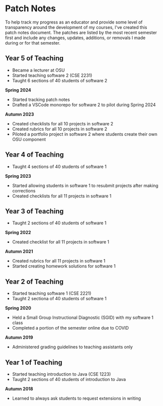 # Patch Notes

To help track my progress as an educator and provide some
level of transparency around the development of my courses,
I've created this patch notes document. The patches are listed
by the most recent semester first and include any changes,
updates, additions, or removals I made during or for that semester.

## Year 5 of Teaching

- Became a lecturer at OSU
- Started teaching software 2 (CSE 2231)
- Taught 6 sections of 40 students of software 2

**Spring 2024**

- Started tracking patch notes
- Drafted a VSCode monorepo for software 2 to pilot during Spring 2024

**Autumn 2023**

- Created checklists for all 10 projects in software 2
- Created rubrics for all 10 projects in software 2
- Piloted a portfolio project in software 2 where students create their own OSU component

## Year 4 of Teaching

- Taught 4 sections of 40 students of software 1

**Spring 2023**

- Started allowing students in software 1 to resubmit projects after making corrections
- Created checklists for all 11 projects in software 1

## Year 3 of Teaching

- Taught 2 sections of 40 students of software 1

**Spring 2022**

- Created checklist for all 11 projects in software 1

**Autumn 2021**

- Created rubrics for all 11 projects in software 1
- Started creating homework solutions for software 1

## Year 2 of Teaching

- Started teaching software 1 (CSE 2221)
- Taught 2 sectiona of 40 students of software 1

**Spring 2020**

- Held a Small Group Instructional Diagnostic (SGID) with my software 1 class
- Completed a portion of the semester online due to COVID

**Autumn 2019**

- Administered grading guidelines to teaching assistants only

## Year 1 of Teaching

- Started teaching introduction to Java (CSE 1223)
- Taught 2 sections of 40 students of introduction to Java

**Autumn 2018**

- Learned to always ask students to request extensions in writing
